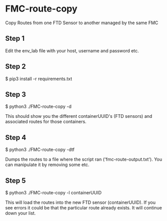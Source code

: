 # FMC-route-copy
Copy Routes from one FTD Sensor to another managed by the same FMC

## Step 1
Edit the env_lab file with your host, username and password etc.

## Step 2
$ pip3 install -r requirements.txt

## Step 3
$ python3 ./FMC-route-copy -d

This should show you the different containerUUID's (FTD sensors) and associated routes for those containers.

## Step 4
$ python3 ./FMC-route-copy -dtf

Dumps the routes to a file where the script ran ('fmc-route-output.txt'). You can manipulate it by removing some etc.

## Step 5
$ python3 ./FMC-route-copy -l containerUUID

This will load the routes into the new FTD sensor (containerUUID). If you see errors it could be that the particular route already exists. It will continue down your list.
